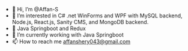 - 👋 Hi, I’m @Affan-S
- 👀 I’m interested in C# .net WinForms and WPF with MySQL backend, Node.js, React.js, Sanity CMS, and MongoDB backend.
- 👀 Java Springboot and Redux
- 🌱 I’m currently working with Java Springboot
- 📫 How to reach me affanshery043@gmail.com
